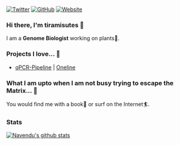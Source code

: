 [![Twitter](https://img.shields.io/twitter/follow/hopetogy?style=flat-square&logo=twitter)](https://twitter.com/hopetogy)
[![GitHub](https://img.shields.io/badge/GitHub-tiramisutes-lightgrey?style=flat-square&logo=github)](https://github.com/tiramisutes)
[![Website](https://img.shields.io/badge/Website-tiramisutes-red?style=flat-square)](http://tiramisutes.github.io/)
</br>

### Hi there, I'm tiramisutes 👋

I am a **Genome Biologist** working on plants🌳.

### Projects I love... 🥰
- [qPCR-Pipeline](https://github.com/tiramisutes/qPCR-Pipeline) | [Oneline](https://ihope.shinyapps.io/qRT-PCR-Pipeline/)

### What I am upto when I am not busy trying to escape the Matrix... 🕺

You would find me with a book📖 or surf on the Internet🏄.

### Stats

[![Navendu's github stats](https://github-readme-stats.vercel.app/api?username=tiramisutes)](https://github.com/anuraghazra/github-readme-stats)
